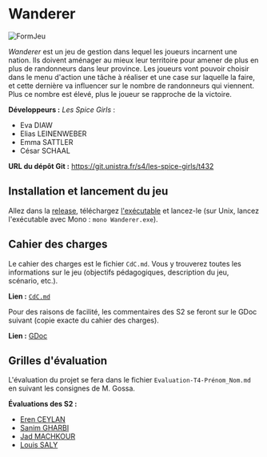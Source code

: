 # Wanderer

![FormJeu](https://cdn.discordapp.com/attachments/707554098492342274/826705331526303754/unknown.png)

*Wanderer* est un jeu de gestion dans lequel les joueurs incarnent une nation.
Ils doivent aménager au mieux leur territoire pour amener de plus en plus de
randonneurs dans leur province.
Les joueurs vont pouvoir choisir dans le menu d'action une tâche à réaliser et
une case sur laquelle la faire, et cette dernière va influencer sur le nombre de
randonneurs qui viennent. Plus ce nombre est élevé, plus le joueur se rapproche
de la victoire.

**Développeurs :** *Les Spice Girls* :
- Eva DIAW
- Elias LEINENWEBER
- Emma SATTLER
- César SCHAAL

**URL du dépôt Git :** https://git.unistra.fr/s4/les-spice-girls/t432

## Installation et lancement du jeu 

Allez dans la [release](/releases/v0.1), téléchargez
[l'exécutable](/Wanderer.exe) et lancez-le (sur Unix, lancez l'exécutable avec
Mono : `mono Wanderer.exe`).

## Cahier des charges

Le cahier des charges est le fichier `CdC.md`. Vous y trouverez toutes les
informations sur le jeu (objectifs pédagogiques, description du jeu, scénario,
etc.).

**Lien :** [`CdC.md`](/CdC.md)

Pour des raisons de facilité, les commentaires des S2 se feront sur le GDoc
suivant (copie exacte du cahier des charges).

**Lien :**
[GDoc](https://docs.google.com/document/d/15Qao5HjOhRd5pSg-mMIgJOKTA0r4GrpIIWeIGMqUlRU)

## Grilles d'évaluation

L'évaluation du projet se fera dans le fichier `Evaluation-T4-Prénom_Nom.md` en
suivant les consignes de M. Gossa.

**Évaluations des S2 :**
- [Eren CEYLAN](/Evaluation-T4/Evaluation-T4-Eren_Ceylan.md)
- [Sanim GHARBI](/Evaluation-T4/Evaluation-T4-Sanim_Gharbi.md)
- [Jad MACHKOUR](/Evaluation-T4/Evaluation-T4-Jad_Machkour.md)
- [Louis SALY](/Evaluation-T4/Evaluation-T4-Louis_Saly.md)
